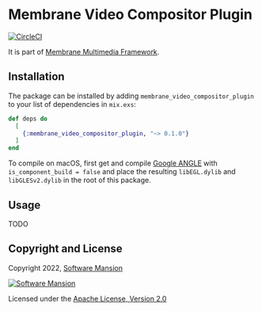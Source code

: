 # Membrane Video Compositor Plugin

<!-- [![Hex.pm](https://img.shields.io/hexpm/v/membrane_video_compositor_plugin.svg)](https://hex.pm/packages/membrane_video_compositor_plugin)
[![API Docs](https://img.shields.io/badge/api-docs-yellow.svg?style=flat)](https://hexdocs.pm/membrane_video_compositor_plugin) -->
[![CircleCI](https://dl.circleci.com/status-badge/img/gh/membraneframework-labs/membrane_video_compositor_plugin/tree/master.svg?style=svg)](https://dl.circleci.com/status-badge/redirect/gh/membraneframework-labs/membrane_video_compositor_plugin/tree/master)

It is part of [Membrane Multimedia Framework](https://membraneframework.org).

## Installation

The package can be installed by adding `membrane_video_compositor_plugin` to your list of dependencies in `mix.exs`:

```elixir
def deps do
  [
    {:membrane_video_compositor_plugin, "~> 0.1.0"}
  ]
end
```
To compile on macOS, first get and compile [Google ANGLE](https://github.com/google/angle/blob/main/doc/DevSetup.md) with `is_component_build = false` and place the resulting `libEGL.dylib` and `libGLESv2.dylib` in the root of this package.

## Usage

TODO

## Copyright and License

Copyright 2022, [Software Mansion](https://swmansion.com/?utm_source=git&utm_medium=readme&utm_campaign=membrane_video_compositor_plugin)

[![Software Mansion](https://logo.swmansion.com/logo?color=white&variant=desktop&width=200&tag=membrane-github)](https://swmansion.com/?utm_source=git&utm_medium=readme&utm_campaign=membrane_video_compositor_plugin)

Licensed under the [Apache License, Version 2.0](LICENSE)
